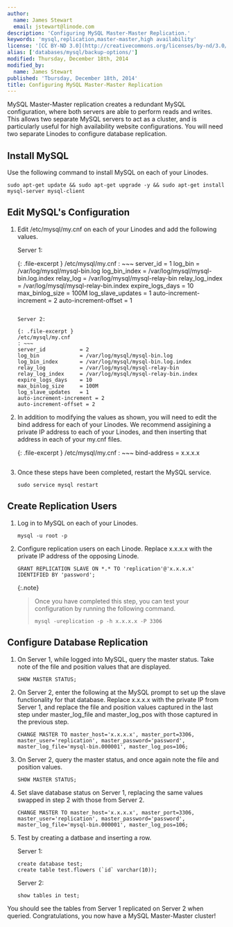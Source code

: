 ```yaml
---
author:
  name: James Stewart
  email: jstewart@linode.com
description: 'Configuring MySQL Master-Master Replication.'
keywords: 'mysql,replication,master-master,high availability'
license: '[CC BY-ND 3.0](http://creativecommons.org/licenses/by-nd/3.0/us/)'
alias: ['databases/mysql/backup-options/']
modified: Thursday, December 18th, 2014
modified_by:
  name: James Stewart
published: 'Tbursday, December 18th, 2014'
title: Configuring MySQL Master-Master Replication
---
```


MySQL Master-Master replication creates a redundant MySQL configuration, where both servers are able to perform reads and writes.  This allows two separate MySQL servers to act as a cluster, and is particularly useful for high availability website configurations.  You will need two separate Linodes to configure database replication.

Install MySQL
-------------

Use the following command to install MySQL on each of your Linodes.

    sudo apt-get update && sudo apt-get upgrade -y && sudo apt-get install mysql-server mysql-client

Edit MySQL's Configuration
--------------------------

1.  Edit /etc/mysql/my.cnf on each of your Linodes and add the following values.

    Server 1:

    {: .file-excerpt }
    /etc/mysql/my.cnf
    : ~~~
    server_id           = 1
    log_bin             = /var/log/mysql/mysql-bin.log
    log_bin_index       = /var/log/mysql/mysql-bin.log.index
    relay_log           = /var/log/mysql/mysql-relay-bin
    relay_log_index     = /var/log/mysql/mysql-relay-bin.index
    expire_logs_days    = 10
    max_binlog_size     = 100M
    log_slave_updates   = 1
    auto-increment-increment = 2
    auto-increment-offset = 1
    ~~~

    Server 2:

    {: .file-excerpt }
    /etc/mysql/my.cnf
    : ~~~
    server_id           = 2
    log_bin             = /var/log/mysql/mysql-bin.log
    log_bin_index       = /var/log/mysql/mysql-bin.log.index
    relay_log           = /var/log/mysql/mysql-relay-bin
    relay_log_index     = /var/log/mysql/mysql-relay-bin.index
    expire_logs_days    = 10
    max_binlog_size     = 100M
    log_slave_updates   = 1
    auto-increment-increment = 2
    auto-increment-offset = 2
    ~~~

2.  In addition to modifying the values as shown, you will need to edit the bind address for each of your Linodes.  We recommend assigining a private IP address to each of your Linodes, and then inserting that address in each of your my.cnf files.

    {: .file-excerpt }
    /etc/mysql/my.cnf
    : ~~~
    bind-address    = x.x.x.x
    ~~~

3.  Once these steps have been completed, restart the MySQL service.

        sudo service mysql restart

Create Replication Users
------------------------

1.  Log in to MySQL on each of your Linodes.

        mysql -u root -p

2.  Configure replication users on each Linode.  Replace x.x.x.x with the private IP address of the opposing Linode.

        GRANT REPLICATION SLAVE ON *.* TO 'replication'@'x.x.x.x' IDENTIFIED BY 'password';

    {:.note}
    >
    >Once you have completed this step, you can test your configuration by running the following command.
    >
    >     mysql -ureplication -p -h x.x.x.x -P 3306

Configure Database Replication
------------------------------

1.  On Server 1, while logged into MySQL, query the master status.  Take note of the file and position values that are displayed.

        SHOW MASTER STATUS;

2.  On Server 2, enter the following at the MySQL prompt to set up the slave functionality for that database.  Replace x.x.x.x with the private IP from Server 1, and replace the file and position values captured in the last step under master_log_file and master_log_pos with those captured in the previous step.

        CHANGE MASTER TO master_host='x.x.x.x', master_port=3306, master_user='replication', master_password='password', master_log_file='mysql-bin.000001', master_log_pos=106;

3.  On Server 2, query the master status, and once again note the file and position values.

        SHOW MASTER STATUS;

4.  Set slave database status on Server 1, replacing the same values swapped in step 2 with those from Server 2.

        CHANGE MASTER TO master_host='x.x.x.x', master_port=3306, master_user='replication', master_password='password', master_log_file='mysql-bin.000001', master_log_pos=106;

5.  Test by creating a datbase and inserting a row.

    Server 1:

        create database test;
        create table test.flowers (`id` varchar(10));

    Server 2:

        show tables in test;

You should see the tables from Server 1 replicated on Server 2 when queried.  Congratulations, you now have a MySQL Master-Master cluster!
